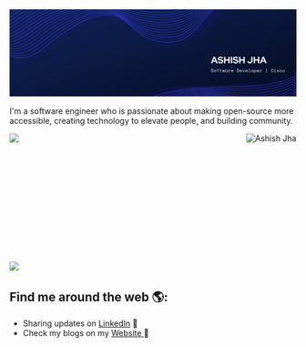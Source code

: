 

<img src="https://raw.githubusercontent.com/lapalb/lapalb/master/header.png" alt="banner that says Monica Powell - software engineer, content creator and community organizer alongside a cartoon illustration of Monica">

I'm a software engineer who is passionate about making open-source more accessible, creating technology to elevate people, and building community.

<div style="display:flex; justify-content: space-between">
<img src="https://github-readme-stats.vercel.app/api?username=lapalb">
<img align="left" src="https://github-readme-stats.vercel.app/api/top-langs?username=lapalb&show_icons=true&locale=en&layout=compact" alt="Ashish Jha " height="194px">
</div>
<br>

![](https://komarev.com/ghpvc/?username=lapalb&color=blue)
## Find me around the web 🌎:

- Sharing updates on <a href="https://www.linkedin.com/in/ashish-jha-6bb7b3101">LinkedIn</a> 💼
- Check my blogs on my <a href="https://lapalb.github.io/as_blog/">Website </a>💬

<!--
**lapalb/lapalb** is a ✨ _special_ ✨ repository because its `README.md` (this file) appears on your GitHub profile.

Here are some ideas to get you started:

- 🔭 I’m currently working on ...
- 🌱 I’m currently learning ...
- 👯 I’m looking to collaborate on ...
- 🤔 I’m looking for help with ...
- 💬 Ask me about ...
- 📫 How to reach me: ...
- 😄 Pronouns: ...
- ⚡ Fun fact: ...
-->

